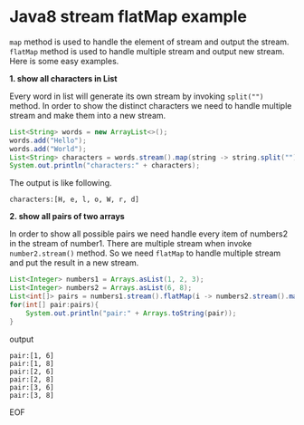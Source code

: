 # Java8 stream flatMap example
`map` method is used to handle the element of stream and output the stream. `flatMap` method is used to handle multiple stream and output new stream. Here is some easy examples. 

**1. show all characters in List<String>**

Every word in list will generate its own stream by invoking `split("")` method. In order to show the distinct characters 
we need to handle multiple stream and make them into a new stream.
```java
List<String> words = new ArrayList<>();
words.add("Hello");
words.add("World");
List<String> characters = words.stream().map(string -> string.split("")).flatMap(Arrays::stream).distinct().collect(Collectors.toList());
System.out.println("characters:" + characters);
```
The output is like following.
```
characters:[H, e, l, o, W, r, d]
```

**2. show all pairs of two arrays**

In order to show all possible pairs we need handle every item of numbers2 in the stream of number1. There are multiple stream
when invoke `number2.stream()` method. So we need `flatMap` to handle multiple stream and put the result in a new stream.
```java
List<Integer> numbers1 = Arrays.asList(1, 2, 3);
List<Integer> numbers2 = Arrays.asList(6, 8);
List<int[]> pairs = numbers1.stream().flatMap(i -> numbers2.stream().map(j -> new int[]{i, j})).collect(Collectors.toList());
for(int[] pair:pairs){
    System.out.println("pair:" + Arrays.toString(pair));
}
```
output
```
pair:[1, 6]
pair:[1, 8]
pair:[2, 6]
pair:[2, 8]
pair:[3, 6]
pair:[3, 8]
```

EOF
